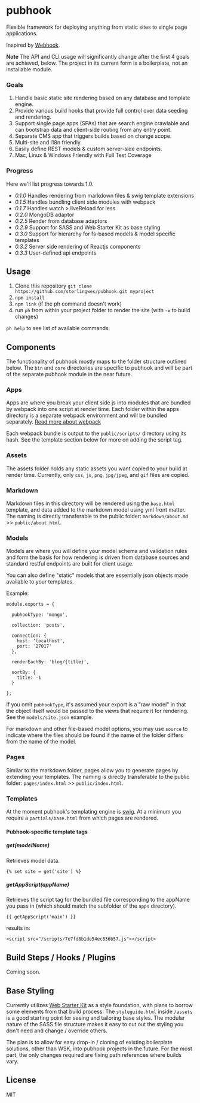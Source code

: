# pubhook

Flexible framework for deploying anything from static sites to single page applications.

Inspired by [Webhook](http://webhook.com).

**Note** The API and CLI usage will significantly change after the first 4 goals are achieved, below. The project in its current form is a boilerplate, not an installable module.

### Goals

1.  Handle basic static site rendering based on any database and template engine.
2.  Provide various build hooks that provide full control over data seeding and rendering.
3.  Support single page apps (SPAs) that are search engine crawlable and can bootstrap data and client-side routing from any entry point.
4.  Separate CMS app that triggers builds based on change scope.
5.  Multi-site and i18n friendly.
6.  Easily define REST models & custom server-side endpoints.
7.  Mac, Linux & Windows Friendly with Full Test Coverage

### Progress

Here we'll list progress towards 1.0.

*   _0.1.0_ Handles rendering from markdown files & swig template extensions
*   _0.1.5_ Handles bundling client side modules with webpack
*   _0.1.7_ Handles watch > liveReload for less
*   _0.2.0_ MongoDB adaptor
*   _0.2.5_ Render from database adaptors
*   _0.2.9_ Support for SASS and Web Starter Kit as base styling
*   _0.3.0_ Support for hierarchy for fs-based models & model specific templates
*   _0.3.2_ Server side rendering of Reactjs components
*   _0.3.3_ User-defined api endpoints

## Usage

1.  Clone this repository `git clone https://github.com/sterlingwes/pubhook.git myproject`
2.  `npm install`
3.  `npm link` (if the ph command doesn't work)
4.  run `ph` from within your project folder to render the site (with `-w` to build changes)

`ph help` to see list of available commands.

## Components

The functionality of pubhook mostly maps to the folder structure outlined below. The `bin` and `core` directories are specific to pubhook and will be part of the separate pubhook module in the near future.

### Apps

Apps are where you break your client side js into modules that are bundled by webpack into one script at render time. Each folder within the apps directory is a separate webpack environment and will be bundled separately. [Read more about webpack](http://webpack.github.io)

Each webpack bundle is output to the `public/scripts/` directory using its hash. See the template section below for more on adding the script tag.

### Assets

The assets folder holds any static assets you want copied to your build at render time. Currently, only `css`, `js`, `png`, `jpg/jpeg`, and `gif` files are copied.

### Markdown

Markdown files in this directory will be rendered using the `base.html` template, and data added to the markdown model using yml front matter. The naming is directly transferable to the public folder: `markdown/about.md` >> `public/about.html`.

### Models

Models are where you will define your model schema and validation rules and form the basis for how rendering is driven from database sources and standard restful endpoints are built for client usage.

You can also define "static" models that are essentially json objects made available to your templates.

Example:

```
module.exports = {
  
  pubhookType: 'mongo',
  
  collection: 'posts',
  
  connection: {
    host: 'localhost',
    port: '27017'
  },
  
  renderEachBy: 'blog/{title}',
  
  sortBy: {
    title: -1
  }
  
};
```

If you omit `pubhookType`, it's assumed your export is a "raw model" in that the object itself would be passed to the views that require it for rendering. See the `models/site.json` example.

For markdown and other file-based model options, you may use `source` to indicate where the files should be found if the name of the folder differs from the name of the model.

### Pages

Similar to the markdown folder, pages allow you to generate pages by extending your templates. The naming is directly transferable to the public folder: `pages/index.html` >> `public/index.html`.

### Templates

At the moment pubhook's templating engine is [swig](paularmstrong.github.io/swig/docs/). At a minimum you require a `partials/base.html` from which pages are rendered.

#### Pubhook-specific template tags

##### get(modelName)

Retrieves model data.

`{% set site = get('site') %}`

##### getAppScript(appName)

Retrieves the script tag for the bundled file corresponding to the appName you pass in (which should match the subfolder of the `apps` directory).

`{{ getAppScript('main') }}`

results in:

`<script src="/scripts/7e7fd8b1de54ec836b57.js"></script>`

## Build Steps / Hooks / Plugins

Coming soon.

## Base Styling

Currently utilizes [Web Starter Kit](http://developers.google.com/web/starter-kit) as a style foundation, with plans to borrow some elements from that build process. The `styleguide.html` inside `/assets` is a good starting point for seeing and tailoring base styles. The modular nature of the SASS file structure makes it easy to cut out the styling you don't need and change / override others.

The plan is to allow for easy drop-in / cloning of existing boilerplate solutions, other than WSK, into pubhook projects in the future. For the most part, the only changes required are fixing path references where builds vary.

## License

MIT